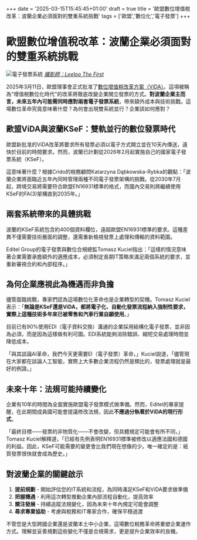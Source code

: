 +++
date = '2025-03-15T15:45:45+01:00'
draft = true
title = '歐盟數位增值稅改革：波蘭企業必須面對的雙重系統挑戰'
tags = ['歐盟','數位化','電子發票']
+++
# 歐盟數位增值稅改革：波蘭企業必須面對的雙重系統挑戰

![電子發票系統](https://static.aureagate.com/pexels-leeloothefirst-8970311.jpg)
*[攝影師：Leeloo The First](https://www.pexels.com/zh-tw/photo/8970311/)*

2025年3月11日，歐盟理事會正式批准了[數位增值稅改革方案（ViDA）](https://www.onet.pl/informacje/businessinsider/vida-rewolucja-w-e-fakturowaniu-co-czeka-polskie-firmy-od-2026-r/e1l0wjl,211f45640)。這項被稱為"增值稅數位化時代"的改革將徹底改變企業開立發票的方式。**對波蘭企業主而言，未來五年內可能需同時應對兩套電子發票系統**，帶來額外成本與技術挑戰。這場數位革命究竟意味著什麼？為何會出現雙系統並行？企業該如何應對？

## 歐盟ViDA與波蘭KSeF：雙軌並行的數位發票時代

歐盟新批准的ViDA改革將要求所有發票必須以電子方式開立並在10天內傳送，遠快於目前的時間要求。然而，波蘭已計劃從2026年2月起實施自己的國家電子發票系統（KSeF）。

這意味著什麼？根據Crido的稅務顧問Katarzyna Dąbkowska-Rybka的觀點：「波蘭企業將面臨近五年內同時管理兩種不同電子發票架構的挑戰。從2030年7月起，跨境交易將需要符合歐盟EN16931標準的格式，而國內交易則將繼續使用KSeF的FA(3)架構直到2035年。」

## 兩套系統帶來的具體挑戰

波蘭的KSeF系統包含約400個資料欄位，遠超歐盟EN16931標準的要求。這種差異不僅需要技術層面的調整，還需重新檢視發票上處理和傳輸的資料範圍。

Editel Group的電子發票與數位合規總監Tomasz Kuciel指出：「這樣的情況意味著企業需要承擔額外的適應成本，必須制定長期IT策略來滿足兩個系統的要求，並重新審視合約和內部程序。」

## 為何企業應視此為機遇而非負擔

儘管面臨挑戰，專家們認為這場數位化革命也是企業轉型的契機。Tomasz Kuciel表示：「**無論是KSeF還是ViDA，都將電子化、自動化發票流程納入強制性要求，實際上這種技術多年來已被零售和汽車行業自願使用**。」

目前已有90%使用EDI（電子資料交換）溝通的企業採用結構化電子發票，並非因為必須，而是因為這樣做有利可圖。EDI系統能夠消除錯誤、縮短交易處理時間並降低成本。

「與其談論AI革命，我們今天更需要EI（電子發票）革命，」Kuciel說道，「儘管現在大家都在談論人工智能，實際上大多數企業流程仍然是類比的，發票處理就是最好的例證。」

## 未來十年：法規可能持續變化

企業有10年的時間為全面實施歐盟電子發票模式做準備。然而，Editel的專家提醒，在此期間成員國可能會提議修改法規，因此**不應過分執著於ViDA的現行形式**。

「最終目標——發票的非物質化——不會改變，但具體規定可能會有所不同，」Tomasz Kuciel解釋道，「已經有先例表明EN16931標準被修改以適應法國和德國的利益。因此，KSeF可能需要的變更會比我們現在想像的少。唯一確定的是：紙質發票很快就會成為歷史。」

## 對波蘭企業的關鍵啟示

1. **提前規劃** - 開始評估您的IT系統和流程，為同時滿足KSeF和ViDA要求做準備
2. **把握機遇** - 利用這次轉型推動企業內部流程自動化，提高效率
3. **關注發展** - 持續追蹤法規變化，因為未來十年內規定可能會調整
4. **尋求專業協助** - 考慮與稅務和IT專家合作，確保平穩過渡

不管您是大型跨國企業還是波蘭本土中小企業，這場數位稅務革命將重塑企業運作方式。理解並妥善規劃這些變化不僅是合規需求，更是提升企業效率的良機。

